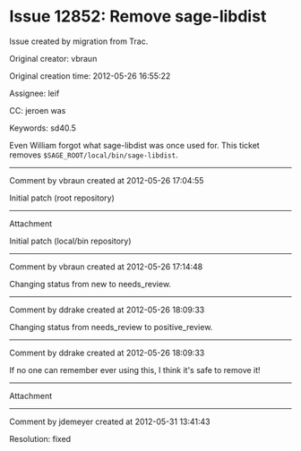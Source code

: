 # Issue 12852: Remove sage-libdist

Issue created by migration from Trac.

Original creator: vbraun

Original creation time: 2012-05-26 16:55:22

Assignee: leif

CC:  jeroen was

Keywords: sd40.5

Even William forgot what sage-libdist was once used for. This ticket removes `$SAGE_ROOT/local/bin/sage-libdist`.


---

Comment by vbraun created at 2012-05-26 17:04:55

Initial patch (root repository)


---

Attachment

Initial patch (local/bin repository)


---

Comment by vbraun created at 2012-05-26 17:14:48

Changing status from new to needs_review.


---

Comment by ddrake created at 2012-05-26 18:09:33

Changing status from needs_review to positive_review.


---

Comment by ddrake created at 2012-05-26 18:09:33

If no one can remember ever using this, I think it's safe to remove it!


---

Attachment


---

Comment by jdemeyer created at 2012-05-31 13:41:43

Resolution: fixed
